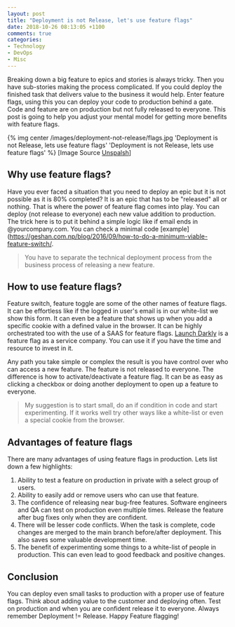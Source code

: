 ```yaml
---
layout: post
title: "Deployment is not Release, let's use feature flags"
date: 2018-10-26 08:13:05 +1100
comments: true
categories: 
- Technology
- DevOps
- Misc
---
```


Breaking down a big feature to epics and stories is always tricky. Then you have sub-stories making the process complicated. If you could deploy the finished task that delivers value to the business it would help. Enter feature flags, using this you can deploy your code to production behind a gate. Code and feature are on production but not fully released to everyone. This post is going to help you adjust your mental model for getting more benefits with feature flags.

{% img center /images/deployment-not-release/flags.jpg 'Deployment is not Release, lets use feature flags' 'Deployment is not Release, lets use feature flags' %}
[Image Source [Unspalsh](https://unsplash.com/photos/jCBzW_Q_UGI)]

<!-- more -->

## Why use feature flags?
  
Have you ever faced a situation that you need to deploy an epic but it is not possible as it is 80% completed? It is an epic that has to be "released" all or nothing. That is where the power of feature flag comes into play. You can deploy (not release to everyone) each new value addition to production. The trick here is to put it behind a simple logic like if email ends in @yourcompany.com. You can check a minimal code [example](https://geshan.com.np/blog/2016/09/how-to-do-a-minimum-viable-feature-switch/. 

> You have to separate the technical deployment process from the business process of releasing a new feature.

## How to use feature flags?

Feature switch, feature toggle are some of the other names of feature flags. It can be effortless like if the logged in user's email is in our white-list we show this form. It can even be a feature that shows up when you add a specific cookie with a defined value in the browser. It can be highly orchestrated too with the use of a SAAS for feature flags. [Launch Darkly](https://launchdarkly.com/) is a feature flag as a service company. You can use it if you have the time and resource to invest in it. 

Any path you take simple or complex the result is you have control over who can access a new feature. The feature is not released to everyone. The difference is how to activate/deactivate a feature flag. It can be as easy as clicking a checkbox or doing another deployment to open up a feature to everyone. 

> My suggestion is to start small, do an if condition in code and start experimenting. If it works well try other ways like a white-list or even a special cookie from the browser.

## Advantages of feature flags

There are many advantages of using feature flags in production. Lets list down a few highlights:

1. Ability to test a feature on production in private with a select group of users.
1. Ability to easily add or remove users who can use that feature.
1. The confidence of releasing near bug-free features. Software engineers and QA can test on production even multiple times. Release the feature after bug fixes only when they are confident. 
1. There will be lesser code conflicts. When the task is complete, code changes are merged to the main branch before/after deployment. This also saves some valuable development time.
1. The benefit of experimenting some things to a white-list of people in production. This can even lead to good feedback and positive changes.

## Conclusion

You can deploy even small tasks to production with a proper use of feature flags. Think about adding value to the customer and deploying often. Test on production and when you are confident release it to everyone. Always remember Deployment != Release. Happy Feature flagging!
